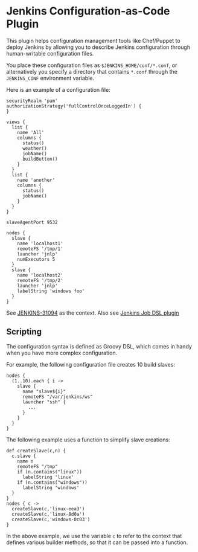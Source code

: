 # Jenkins Configuration-as-Code Plugin
This plugin helps configuration management tools like Chef/Puppet to deploy Jenkins
by allowing you to describe Jenkins configuration through human-writable configuration files.

You place these configuration files as `$JENKINS_HOME/conf/*.conf`, or alternatively
you specify a directory that contains `*.conf` through the `JENKINS_CONF` environment variable.

Here is an example of a configuration file:
````
securityRealm 'pam'
authorizationStrategy('fullControlOnceLoggedIn') {
}

views {
  list {
    name 'All'
    columns {
      status()
      weather()
      jobName()
      buildButton()
    }
  }
  list {
    name 'another'
    columns {
      status()
      jobName()
    }
  }
}

slaveAgentPort 9532

nodes {
  slave {
    name 'localhost1'
    remoteFS '/tmp/1'
    launcher 'jnlp'
    numExecutors 5
  }
  slave {
    name 'localhost2'
    remoteFS '/tmp/2'
    launcher 'jnlp'
    labelString 'windows foo'
  }
}
````

See [JENKINS-31094](https://issues.jenkins-ci.org/browse/JENKINS-31094) as the context.
Also see [Jenkins Job DSL plugin](https://github.com/jenkinsci/job-dsl-plugin)

## Scripting
The configuration syntax is defined as Groovy DSL, which comes in handy when you have more complex configuration.

For example, the following configuration file creates 10 build slaves:
````
nodes {
  (1..10).each { i ->
    slave {
      name "slave${i}"
      remoteFS "/var/jenkins/ws"
      launcher "ssh" {
        ...
      }
    }
  }
}
````

The following example uses a function to simplify slave creations:
````
def createSlave(c,n) {
  c.slave {
    name n
    remoteFS "/tmp"
    if (n.contains("linux"))
      labelString 'linux'
    if (n.contains("windows"))
      labelString 'windows'
  }
}
nodes { c ->
  createSlave(c,'linux-eea3')
  createSlave(c,'linux-8d0a')
  createSlave(c,'windows-0c03')
}
````
In the above example, we use the variable `c` to refer to the context that defines various builder methods,
so that it can be passed into a function.
